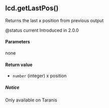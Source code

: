 <!-- This file was generated by the script. Do not edit it, any changes will be lost! -->

## lcd.getLastPos()



Returns the last x position from previous output

@status current Introduced in 2.0.0


#### Parameters

none

#### Return value

* `number` (integer) x position



##### Notice
Only available on Taranis


